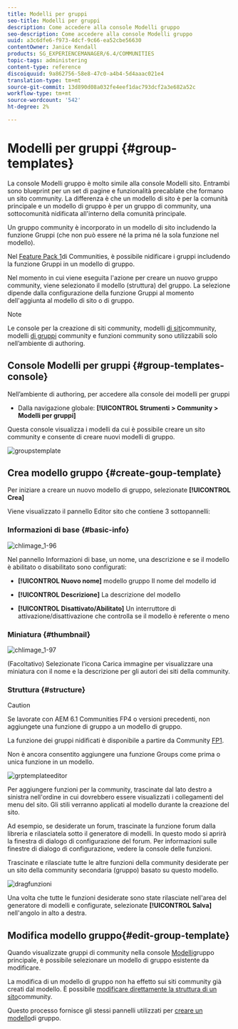 ```yaml
---
title: Modelli per gruppi
seo-title: Modelli per gruppi
description: Come accedere alla console Modelli gruppo
seo-description: Come accedere alla console Modelli gruppo
uuid: a3c6dfe6-f973-4dcf-9c66-ea52cbe56630
contentOwner: Janice Kendall
products: SG_EXPERIENCEMANAGER/6.4/COMMUNITIES
topic-tags: administering
content-type: reference
discoiquuid: 9a862756-58e8-47c0-a4b4-5d4aaac021e4
translation-type: tm+mt
source-git-commit: 13d890d08a032fe4eef1dac793dcf2a3e682a52c
workflow-type: tm+mt
source-wordcount: '542'
ht-degree: 2%

---
```



# Modelli per gruppi {#group-templates}

La console Modelli gruppo è molto simile alla console Modelli [](sites.md) sito. Entrambi sono blueprint per un set di pagine e funzionalità precablate che formano un sito community. La differenza è che un modello di sito è per la comunità principale e un modello di gruppo è per un gruppo di community, una sottocomunità nidificata all&#39;interno della comunità principale.

Un gruppo community è incorporato in un modello di sito includendo la funzione [](functions.md#groups-function) Gruppi (che non può essere né la prima né la sola funzione nel modello).

Nel [Feature Pack 1](deploy-communities.md#latestfeaturepack)di Communities, è possibile nidificare i gruppi includendo la funzione Gruppi in un modello di gruppo.

Nel momento in cui viene eseguita l&#39;azione per creare un nuovo gruppo community, viene selezionato il modello (struttura) del gruppo. La selezione dipende dalla configurazione della funzione Gruppi al momento dell&#39;aggiunta al modello di sito o di gruppo.

>[!NOTE]
>
>Le console per la creazione di siti [](sites-console.md)community, modelli [di siti](sites.md)community, modelli [di gruppi](tools-groups.md) community e funzioni [](functions.md) community sono utilizzabili solo nell’ambiente di authoring.

## Console Modelli per gruppi {#group-templates-console}

Nell’ambiente di authoring, per accedere alla console dei modelli per gruppi

* Dalla navigazione globale: **[!UICONTROL Strumenti > Community > Modelli per gruppi]**

Questa console visualizza i modelli da cui è possibile creare un sito [](sites-console.md) community e consente di creare nuovi modelli di gruppo.

![groupstemplate](assets/groupstemplate.png)

## Crea modello gruppo {#create-goup-template}

Per iniziare a creare un nuovo modello di gruppo, selezionate **[!UICONTROL Crea]**

Viene visualizzato il pannello Editor sito che contiene 3 sottopannelli:

### Informazioni di base {#basic-info}

![chlimage_1-96](assets/chlimage_1-96.png)

Nel pannello Informazioni di base, un nome, una descrizione e se il modello è abilitato o disabilitato sono configurati:

* **[!UICONTROL Nuovo nome]** modello gruppo Il nome del modello id

* **[!UICONTROL Descrizione]** La descrizione del modello

* **[!UICONTROL Disattivato/Abilitato]** Un interruttore di attivazione/disattivazione che controlla se il modello è referente o meno

### Miniatura  {#thumbnail}

![chlimage_1-97](assets/chlimage_1-97.png)

(Facoltativo) Selezionate l’icona Carica immagine per visualizzare una miniatura con il nome e la descrizione per gli autori dei siti della community.

### Struttura {#structure}

>[!CAUTION]
>
>Se lavorate con AEM 6.1 Communities FP4 o versioni precedenti, non aggiungete una funzione di gruppo a un modello di gruppo.
>
>La funzione dei gruppi nidificati è disponibile a partire da Community [FP1](communities.md#latestfeaturepack).
>
>Non è ancora consentito aggiungere una funzione Groups come prima o unica funzione in un modello.

![grptemplateeditor](assets/grptemplateeditor.png)

Per aggiungere funzioni per la community, trascinate dal lato destro a sinistra nell&#39;ordine in cui dovrebbero essere visualizzati i collegamenti del menu del sito. Gli stili verranno applicati al modello durante la creazione del sito.

Ad esempio, se desiderate un forum, trascinate la funzione forum dalla libreria e rilasciatela sotto il generatore di modelli. In questo modo si aprirà la finestra di dialogo di configurazione del forum. Per informazioni sulle finestre di dialogo di configurazione, vedere la console [](functions.md) delle funzioni.

Trascinate e rilasciate tutte le altre funzioni della community desiderate per un sito della community secondaria (gruppo) basato su questo modello.

![dragfunzioni](assets/dragfunctions.png)

Una volta che tutte le funzioni desiderate sono state rilasciate nell&#39;area del generatore di modelli e configurate, selezionate **[!UICONTROL Salva]** nell&#39;angolo in alto a destra.

##  Modifica modello gruppo{#edit-group-template}

Quando visualizzate gruppi di community nella console [Modelli](#group-templates-console)gruppo principale, è possibile selezionare un modello di gruppo esistente da modificare.

La modifica di un modello di gruppo non ha effetto sui siti community già creati dal modello. È possibile [modificare direttamente la struttura di un sito](sites-console.md#modify-structure)community.

Questo processo fornisce gli stessi pannelli utilizzati per [creare un modello](#create-goup-template)di gruppo.

